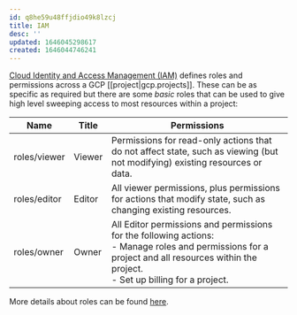 ```yaml
---
id: q8he59u48ffjdio49k8lzcj
title: IAM
desc: ''
updated: 1646045298617
created: 1646044746241
---
```


[Cloud Identity and Access Management (IAM)](https://cloud.google.com/iam/) defines roles and permissions across a GCP [[project|gcp.projects]]. These can be as specific as required but there are some _basic_ roles that can be used to give high level sweeping access to most resources within a project:

| Name| Title  | Permissions|
|------------|--------|-----------------------------------------|
| roles/viewer | Viewer | Permissions for read-only actions that do not affect state, such as viewing (but not modifying) existing resources or data. |
| roles/editor| Editor | All viewer permissions, plus permissions for actions that modify state, such as changing existing resources.                |
| roles/owner| Owner  | All Editor permissions and permissions for the following actions: <br> - Manage roles and permissions for a project and all resources within the project. <br> - Set up billing for a project.  |

More details about roles can be found [here](https://cloud.google.com/iam/docs/understanding-roles/).